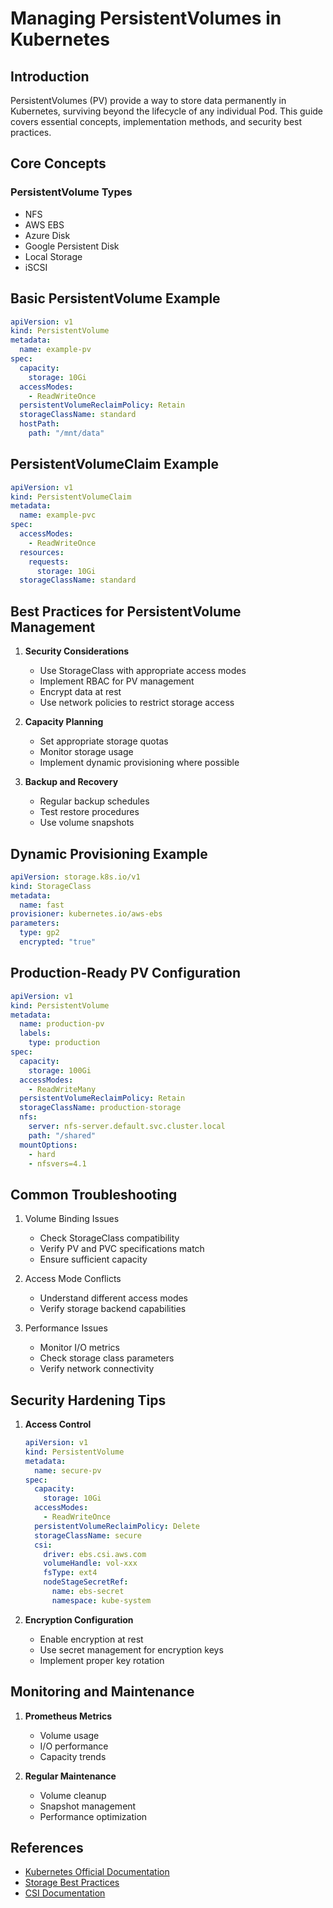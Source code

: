 # Managing PersistentVolumes in Kubernetes

## Introduction
PersistentVolumes (PV) provide a way to store data permanently in Kubernetes, surviving beyond the lifecycle of any individual Pod. This guide covers essential concepts, implementation methods, and security best practices.

## Core Concepts

### PersistentVolume Types
- NFS
- AWS EBS
- Azure Disk
- Google Persistent Disk
- Local Storage
- iSCSI

## Basic PersistentVolume Example

```yaml
apiVersion: v1
kind: PersistentVolume
metadata:
  name: example-pv
spec:
  capacity:
    storage: 10Gi
  accessModes:
    - ReadWriteOnce
  persistentVolumeReclaimPolicy: Retain 
  storageClassName: standard
  hostPath:
    path: "/mnt/data"
```

## PersistentVolumeClaim Example

```yaml
apiVersion: v1
kind: PersistentVolumeClaim
metadata:
  name: example-pvc
spec:
  accessModes:
    - ReadWriteOnce
  resources:
    requests:
      storage: 10Gi
  storageClassName: standard
```

## Best Practices for PersistentVolume Management

1. **Security Considerations**
   - Use StorageClass with appropriate access modes
   - Implement RBAC for PV management
   - Encrypt data at rest
   - Use network policies to restrict storage access

2. **Capacity Planning**
   - Set appropriate storage quotas
   - Monitor storage usage
   - Implement dynamic provisioning where possible

3. **Backup and Recovery**
   - Regular backup schedules
   - Test restore procedures
   - Use volume snapshots

## Dynamic Provisioning Example

```yaml
apiVersion: storage.k8s.io/v1
kind: StorageClass
metadata:
  name: fast
provisioner: kubernetes.io/aws-ebs
parameters:
  type: gp2
  encrypted: "true"
```

## Production-Ready PV Configuration

```yaml
apiVersion: v1
kind: PersistentVolume
metadata:
  name: production-pv
  labels:
    type: production
spec:
  capacity:
    storage: 100Gi
  accessModes:
    - ReadWriteMany
  persistentVolumeReclaimPolicy: Retain
  storageClassName: production-storage
  nfs:
    server: nfs-server.default.svc.cluster.local
    path: "/shared"
  mountOptions:
    - hard
    - nfsvers=4.1
```

## Common Troubleshooting

1. Volume Binding Issues
   - Check StorageClass compatibility
   - Verify PV and PVC specifications match
   - Ensure sufficient capacity

2. Access Mode Conflicts
   - Understand different access modes
   - Verify storage backend capabilities

3. Performance Issues
   - Monitor I/O metrics
   - Check storage class parameters
   - Verify network connectivity

## Security Hardening Tips

1. **Access Control**
   ```yaml
   apiVersion: v1
   kind: PersistentVolume
   metadata:
     name: secure-pv
   spec:
     capacity:
       storage: 10Gi
     accessModes:
       - ReadWriteOnce
     persistentVolumeReclaimPolicy: Delete
     storageClassName: secure
     csi:
       driver: ebs.csi.aws.com
       volumeHandle: vol-xxx
       fsType: ext4
       nodeStageSecretRef:
         name: ebs-secret
         namespace: kube-system
   ```

2. **Encryption Configuration**
   - Enable encryption at rest
   - Use secret management for encryption keys
   - Implement proper key rotation

## Monitoring and Maintenance

1. **Prometheus Metrics**
   - Volume usage
   - I/O performance
   - Capacity trends

2. **Regular Maintenance**
   - Volume cleanup
   - Snapshot management
   - Performance optimization

## References
- [Kubernetes Official Documentation](https://kubernetes.io/docs/concepts/storage/persistent-volumes/)
- [Storage Best Practices](https://kubernetes.io/docs/concepts/storage/)
- [CSI Documentation](https://kubernetes-csi.github.io/docs/)
